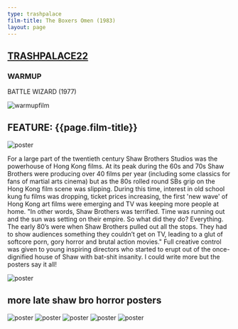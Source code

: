 ```yaml
---
type: trashpalace
film-title: The Boxers Omen (1983)
layout: page
---
```


## [TRASHPALACE22]({{page.url}})

### WARMUP
 BATTLE WIZARD (1977)

![warmupfilm](/images/trashpalace/TP22-warmup0.jpg)

## FEATURE: {{page.film-title}}

![poster](/images/trashpalace/TP22-0.jpg)

For a large part of the twentieth century Shaw Brothers Studios was the powerhouse of Hong Kong films. At its peak during the 60s and 70s Shaw Brothers were producing over 40 films per year (including some classics for fans of martial arts cinema) but as the 80s rolled round SBs grip on the Hong Kong film scene was slipping.
During this time, interest in old school kung fu films was dropping, ticket prices increasing, the first 'new wave' of Hong Kong art films were emerging and TV was keeping more people at home.
"In other words, Shaw Brothers was terrified. Time was running out and the sun was setting on their empire. So what did they do? Everything. The early 80’s were when Shaw Brothers pulled out all the stops. They had to show audiences something they couldn’t get on TV, leading to a glut of softcore porn, gory horror and brutal action movies."
Full creative control was given to young inspiring directors who started to erupt out of the once-dignified house of Shaw with bat-shit insanity. I could write more but the posters say it all!

![poster](/images/trashpalace/TP22-1.jpg)

## more late shaw bro horror posters

![poster](/images/trashpalace/TP22-2.jpg)
![poster](/images/trashpalace/TP22-3.jpg)
![poster](/images/trashpalace/TP22-4.jpg)
![poster](/images/trashpalace/TP22-5.jpg)
![poster](/images/trashpalace/TP22-6.jpg)




